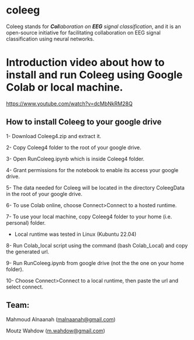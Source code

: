 # coleeg
Coleeg stands for _**Col**laboration on **EEG** signal classification_, and it is an open-source initiative for facilitating collaboration on EEG signal classification using neural networks.

# Introduction video about how to install and run Coleeg using Google Colab or local machine.
  https://www.youtube.com/watch?v=dcMbNkRM28Q
  
## How to install Coleeg to your google drive
  1- Download Coleeg4.zip and extract it.
  
  2- Copy Coleeg4 folder to the root of your google drive.
  
  3- Open RunColeeg.ipynb which is inside Coleeg4 folder.
  
  4- Grant permissions for the notebook to enable its access your google drive.
  
  5- The data needed for Coleeg will be located in the directory ColeegData in the root of your google drive.
  
  6- To use Colab online, choose Connect>Connect to a hosted runtime.

  
  7- To use your local machine, copy Coleeg4 folder to your home (i.e. personal) folder.
  
  *  Local runtime was tested in Linux (Kubuntu 22.04)
     
  8- Run Colab_local script using the command (bash Colab_Local) and copy the generated url.
  
  9- Run RunColeeg.ipynb from google drive (not the the one on your home folder).
  
  10- Choose Connect>Connect to a local runtime, then paste the url and select connect.

## Team:

Mahmoud Alnaanah (malnaanah@gmail.com)

Moutz Wahdow (m.wahdow@gmail.com)
